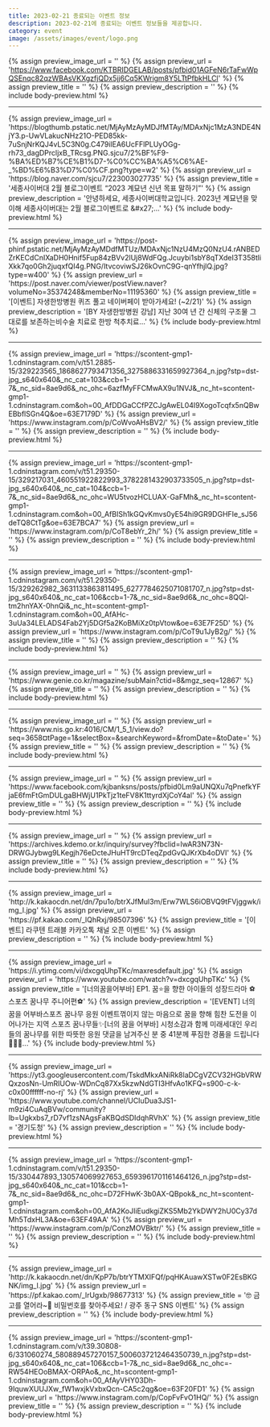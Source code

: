 ```yaml
---
title: 2023-02-21 종료되는 이벤트 정보
description: 2023-02-21에 종료되는 이벤트 정보들을 제공합니다.
category: event
image: /assets/images/event/logo.png
---
```

{% assign preview_image_url = '' %}
{% assign preview_url = 'https://www.facebook.com/KTBRIDGELAB/posts/pfbid01AGFeN6rTaFwWpQSEnqc82qzWBAsVKXgzfjQDx5jj6Cq5KWrigm8Y5LTtPfbkHLCl' %}
{% assign preview_title = '' %}
{% assign preview_description = '' %}
{% include body-preview.html %}
<hr>{% assign preview_image_url = 'https://blogthumb.pstatic.net/MjAyMzAyMDJfMTAy/MDAxNjc1MzA3NDE4NjY3.p-UwVLakucNHz21O-PED85kk-7uSnjNrKQJ4vL5C3N0g.C479ilEA6UcFFlPLUyOGg-rh73_dagDPrcljxB_TRcsg.PNG.sjcu7/2%BF%F9-%BA%ED%B7%CE%B1%D7-%C0%CC%BA%A5%C6%AE-_%BD%E6%B3%D7%C0%CF.png?type=w2' %}
{% assign preview_url = 'https://blog.naver.com/sjcu7/223003027735' %}
{% assign preview_title = '세종사이버대 2월 블로그이벤트 &ldquo;2023 계묘년 신년 목표 말하기&rdquo;' %}
{% assign preview_description = '안녕하세요, 세종사이버대학교입니다. 2023년 계묘년을 맞이해 세종사이버대는 2월 블로그이벤트로 &amp;#x27;...' %}
{% include body-preview.html %}
<hr>{% assign preview_image_url = 'https://post-phinf.pstatic.net/MjAyMzAyMDdfMTUz/MDAxNjc1NzU4MzQ0NzU4.rANBEDZrKECdCnIXaDH0Hnif5Fup84zBVv2lUj8WdFQg.Jcuybi1sbY8qTXdeI3T358tliXkk7qo0Gh2juqxfQI4g.PNG/ItvcoviwSJ26kOvnC9G-qnYfhjlQ.jpg?type=w400' %}
{% assign preview_url = 'https://post.naver.com/viewer/postView.naver?volumeNo=35374248&memberNo=11195360' %}
{% assign preview_title = '[이벤트] 자생한방병원 퀴즈 풀고 네이버페이 받아가세요! (~2/21)' %}
{% assign preview_description = '[BY 자생한방병원 강남] 지난 30여 년 간 신체의 구조물 그대로를 보존하는비수술 치료로 한방 척추치료...' %}
{% include body-preview.html %}
<hr>{% assign preview_image_url = 'https://scontent-gmp1-1.cdninstagram.com/v/t51.2885-15/329223565_1868627793471356_3275886331659927364_n.jpg?stp=dst-jpg_s640x640&amp;_nc_cat=103&amp;ccb=1-7&amp;_nc_sid=8ae9d6&amp;_nc_ohc=6azfMyFFCMwAX9u1NVJ&amp;_nc_ht=scontent-gmp1-1.cdninstagram.com&amp;oh=00_AfDDGaCCfPZCJgAwEL04I9XogoTcqfx5nQBwEBbflSGn4Q&amp;oe=63E7179D' %}
{% assign preview_url = 'https://www.instagram.com/p/CoWvoAHsBV2/' %}
{% assign preview_title = '' %}
{% assign preview_description = '' %}
{% include body-preview.html %}
<hr>{% assign preview_image_url = 'https://scontent-gmp1-1.cdninstagram.com/v/t51.29350-15/329217031_460551922822993_3782281432903733505_n.jpg?stp=dst-jpg_s640x640&amp;_nc_cat=104&amp;ccb=1-7&amp;_nc_sid=8ae9d6&amp;_nc_ohc=WU5tvozHCLUAX-GaFMh&amp;_nc_ht=scontent-gmp1-1.cdninstagram.com&amp;oh=00_AfBISh1kGQvKmvs0yE54hi9GR9DGHFIe_sJ56deTQ8CtTg&amp;oe=63E7BCA7' %}
{% assign preview_url = 'https://www.instagram.com/p/CoT8ebYr_2h/' %}
{% assign preview_title = '' %}
{% assign preview_description = '' %}
{% include body-preview.html %}
<hr>{% assign preview_image_url = 'https://scontent-gmp1-1.cdninstagram.com/v/t51.29350-15/329262982_3631133863811495_6277784625071081707_n.jpg?stp=dst-jpg_s640x640&amp;_nc_cat=106&amp;ccb=1-7&amp;_nc_sid=8ae9d6&amp;_nc_ohc=8QQl-tm2hnYAX-0hnQi&amp;_nc_ht=scontent-gmp1-1.cdninstagram.com&amp;oh=00_AfAHc-3uUa34LELADS4Fab2Yj5DGf5a2KoBMiXz0tpVtow&amp;oe=63E7F25D' %}
{% assign preview_url = 'https://www.instagram.com/p/CoT9u1JyB2g/' %}
{% assign preview_title = '' %}
{% assign preview_description = '' %}
{% include body-preview.html %}
<hr>{% assign preview_image_url = '' %}
{% assign preview_url = 'https://www.genie.co.kr/magazine/subMain?ctid=8&mgz_seq=12867' %}
{% assign preview_title = '' %}
{% assign preview_description = '' %}
{% include body-preview.html %}
<hr>{% assign preview_image_url = '' %}
{% assign preview_url = 'https://www.nis.go.kr:4016/CM/1_5_1/view.do?seq=3658&currentPage=1&selectBox=&searchKeyword=&fromDate=&toDate=' %}
{% assign preview_title = '' %}
{% assign preview_description = '' %}
{% include body-preview.html %}
<hr>{% assign preview_image_url = '' %}
{% assign preview_url = 'https://www.facebook.com/kjbanksns/posts/pfbid0Lm9aUNQXu7qPnefkYFjaE6fmFtGmDULgaBHWjU1PkTjz1teFV8K1ttyrdXjCoY4al' %}
{% assign preview_title = '' %}
{% assign preview_description = '' %}
{% include body-preview.html %}
<hr>{% assign preview_image_url = '' %}
{% assign preview_url = 'https://archives.kdemo.or.kr/inquiry/survey?fbclid=IwAR3N73N-DRWGJybwg9LKegjh76eDcteJHuHT9rcDTeqZpdGvQJKrXb4oDVI' %}
{% assign preview_title = '' %}
{% assign preview_description = '' %}
{% include body-preview.html %}
<hr>{% assign preview_image_url = 'http://k.kakaocdn.net/dn/7pu1o/btrXJfMul3m/Erw7WLS6iOBVQ9tFVjggwk/img_l.jpg' %}
{% assign preview_url = 'https://pf.kakao.com/_lQhRxj/98507396' %}
{% assign preview_title = '[이벤트] 라쿠텐 트래블 카카오톡 채널 오픈 이벤트' %}
{% assign preview_description = '' %}
{% include body-preview.html %}
<hr>{% assign preview_image_url = 'https://i.ytimg.com/vi/dxcgqUhpTKc/maxresdefault.jpg' %}
{% assign preview_url = 'https://www.youtube.com/watch?v=dxcgqUhpTKc' %}
{% assign preview_title = '[너의꿈을어부바] EP1. 꿈⭐을 향한 아이들의 성장드라마 ⚽스포츠 꿈나무 주니어편⚽' %}
{% assign preview_description = '[EVENT] 너의 꿈을 어부바스포츠 꿈나무 응원 이벤트꺾이지 않는 마음으로 꿈을 향해 힘찬 도전을 이어나가는 지역 스포츠 꿈나무들✨[너의 꿈을 어부바] 시청소감과 함께 미래세대인 우리들의 꿈나무를 위한 따뜻한 응원 댓글을 남겨주신 분 중 41분께 푸짐한 경품을 드립니다🎁🎁💙...' %}
{% include body-preview.html %}
<hr>{% assign preview_image_url = 'https://yt3.googleusercontent.com/TskdMkxANiRk8laDCgVZCV32HGbVRWQxzosNn-UmRIUOw-WDnCq87Xx5kzwNdGTI3HfvAo1KFQ=s900-c-k-c0x00ffffff-no-rj' %}
{% assign preview_url = 'https://www.youtube.com/channel/UCIuDua3JS1-m9zi4CuAqBVw/community?lb=Ugkxbs7_rD7vf1zsNAgsFaKBQdSDIdqhRVhX' %}
{% assign preview_title = '경기도청' %}
{% assign preview_description = '' %}
{% include body-preview.html %}
<hr>{% assign preview_image_url = 'https://scontent-gmp1-1.cdninstagram.com/v/t51.29350-15/330447893_130574069927653_6593961701161464126_n.jpg?stp=dst-jpg_s640x640&amp;_nc_cat=101&amp;ccb=1-7&amp;_nc_sid=8ae9d6&amp;_nc_ohc=D72FHwK-3b0AX-QBpok&amp;_nc_ht=scontent-gmp1-1.cdninstagram.com&amp;oh=00_AfA2KoJIiEudkgiZKS5Mb2YkDWY2hU0Cy37dMh5TdxHL3A&amp;oe=63EF49AA' %}
{% assign preview_url = 'https://www.instagram.com/p/ConzMOVBktr/' %}
{% assign preview_title = '' %}
{% assign preview_description = '' %}
{% include body-preview.html %}
<hr>{% assign preview_image_url = 'http://k.kakaocdn.net/dn/KpP7b/btrYTMXIFQf/pqHKAuawXSTw0F2EsBKGNK/img_l.jpg' %}
{% assign preview_url = 'https://pf.kakao.com/_lrUgxb/98677313' %}
{% assign preview_title = '🤓 금고를 열어라~🔐 비밀번호를 찾아주세요! / 광주 동구 SNS 이벤트' %}
{% assign preview_description = '' %}
{% include body-preview.html %}
<hr>{% assign preview_image_url = 'https://scontent-gmp1-1.cdninstagram.com/v/t39.30808-6/331060274_580889457270157_5006037212464350739_n.jpg?stp=dst-jpg_s640x640&amp;_nc_cat=106&amp;ccb=1-7&amp;_nc_sid=8ae9d6&amp;_nc_ohc=-RW54HEOoBMAX-ORPAo&amp;_nc_ht=scontent-gmp1-1.cdninstagram.com&amp;oh=00_AfAyVHY03Dh-9IquwXUUJXw_fW1wxjkVxbxQcn-CA5c2qg&amp;oe=63F20FD1' %}
{% assign preview_url = 'https://www.instagram.com/p/CopFvFvO1HQ/' %}
{% assign preview_title = '' %}
{% assign preview_description = '' %}
{% include body-preview.html %}